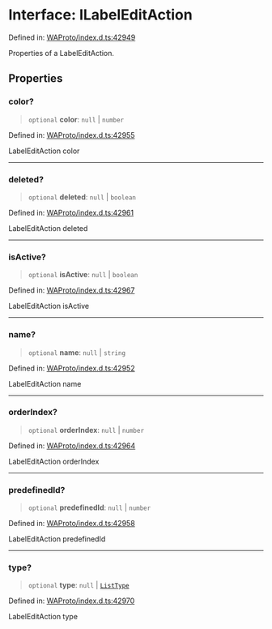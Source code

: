 # Interface: ILabelEditAction

Defined in: [WAProto/index.d.ts:42949](https://github.com/Fokusdotid/Baileys/blob/4cdf75fe48f9b13e8084d341633612ce49e934bd/WAProto/index.d.ts#L42949)

Properties of a LabelEditAction.

## Properties

### color?

> `optional` **color**: `null` \| `number`

Defined in: [WAProto/index.d.ts:42955](https://github.com/Fokusdotid/Baileys/blob/4cdf75fe48f9b13e8084d341633612ce49e934bd/WAProto/index.d.ts#L42955)

LabelEditAction color

***

### deleted?

> `optional` **deleted**: `null` \| `boolean`

Defined in: [WAProto/index.d.ts:42961](https://github.com/Fokusdotid/Baileys/blob/4cdf75fe48f9b13e8084d341633612ce49e934bd/WAProto/index.d.ts#L42961)

LabelEditAction deleted

***

### isActive?

> `optional` **isActive**: `null` \| `boolean`

Defined in: [WAProto/index.d.ts:42967](https://github.com/Fokusdotid/Baileys/blob/4cdf75fe48f9b13e8084d341633612ce49e934bd/WAProto/index.d.ts#L42967)

LabelEditAction isActive

***

### name?

> `optional` **name**: `null` \| `string`

Defined in: [WAProto/index.d.ts:42952](https://github.com/Fokusdotid/Baileys/blob/4cdf75fe48f9b13e8084d341633612ce49e934bd/WAProto/index.d.ts#L42952)

LabelEditAction name

***

### orderIndex?

> `optional` **orderIndex**: `null` \| `number`

Defined in: [WAProto/index.d.ts:42964](https://github.com/Fokusdotid/Baileys/blob/4cdf75fe48f9b13e8084d341633612ce49e934bd/WAProto/index.d.ts#L42964)

LabelEditAction orderIndex

***

### predefinedId?

> `optional` **predefinedId**: `null` \| `number`

Defined in: [WAProto/index.d.ts:42958](https://github.com/Fokusdotid/Baileys/blob/4cdf75fe48f9b13e8084d341633612ce49e934bd/WAProto/index.d.ts#L42958)

LabelEditAction predefinedId

***

### type?

> `optional` **type**: `null` \| [`ListType`](../namespaces/LabelEditAction/enumerations/ListType.md)

Defined in: [WAProto/index.d.ts:42970](https://github.com/Fokusdotid/Baileys/blob/4cdf75fe48f9b13e8084d341633612ce49e934bd/WAProto/index.d.ts#L42970)

LabelEditAction type
